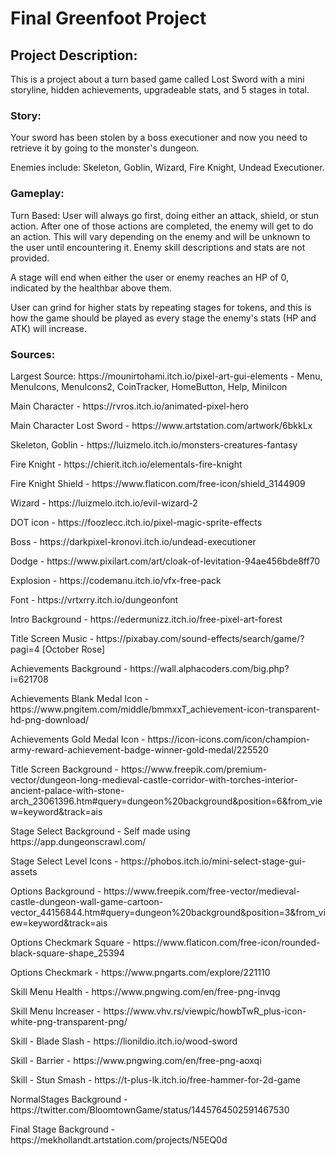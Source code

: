 # Final Greenfoot Project

<h2>Project Description:</h2>
<p>This is a project about a turn based game called Lost Sword with a mini storyline, hidden achievements, upgradeable stats, and 5 stages in total. </p>
<h3>Story:</h3>
<p>Your sword has been stolen by a boss executioner and now you need to retrieve it by going to the monster's dungeon.</p>
<p>Enemies include: Skeleton, Goblin, Wizard, Fire Knight, Undead Executioner.
<h3>Gameplay:</h3>
<p>Turn Based: User will always go first, doing either an attack, shield, or stun action. After one of those actions are completed, the enemy will get to do an action. This will vary depending on the enemy and will be unknown to the user until encountering it. Enemy skill descriptions and stats are not provided.</p>
<p>A stage will end when either the user or enemy reaches an HP of 0, indicated by the healthbar above them.</p>
<p>User can grind for higher stats by repeating stages for tokens, and this is how the game should be played as every stage the enemy's stats (HP and ATK) will increase.</p>

<h3>Sources:</h3>
<p>Largest Source: https://mounirtohami.itch.io/pixel-art-gui-elements - Menu, MenuIcons, MenuIcons2, CoinTracker, HomeButton, Help, MiniIcon </p>
<p>Main Character - https://rvros.itch.io/animated-pixel-hero</p>
<p>Main Character Lost Sword - https://www.artstation.com/artwork/6bkkLx</p>
<p>Skeleton, Goblin - https://luizmelo.itch.io/monsters-creatures-fantasy</p>
<p>Fire Knight - https://chierit.itch.io/elementals-fire-knight</p>
<p>Fire Knight Shield - https://www.flaticon.com/free-icon/shield_3144909</p>
<p>Wizard - https://luizmelo.itch.io/evil-wizard-2</p>
<p>DOT icon - https://foozlecc.itch.io/pixel-magic-sprite-effects</p>
<p>Boss - https://darkpixel-kronovi.itch.io/undead-executioner</p>
<p>Dodge - https://www.pixilart.com/art/cloak-of-levitation-94ae456bde8ff70</p>
<p>Explosion - https://codemanu.itch.io/vfx-free-pack</p>
<p>Font - https://vrtxrry.itch.io/dungeonfont</p>
<p>Intro Background - https://edermunizz.itch.io/free-pixel-art-forest</p>
<p>Title Screen Music - https://pixabay.com/sound-effects/search/game/?pagi=4 [October Rose]</p>
<p>Achievements Background - https://wall.alphacoders.com/big.php?i=621708</p>
<p>Achievements Blank Medal Icon - https://www.pngitem.com/middle/bmmxxT_achievement-icon-transparent-hd-png-download/</p>
<p>Achievements Gold Medal Icon - https://icon-icons.com/icon/champion-army-reward-achievement-badge-winner-gold-medal/225520</p>
<p>Title Screen Background - https://www.freepik.com/premium-vector/dungeon-long-medieval-castle-corridor-with-torches-interior-ancient-palace-with-stone-arch_23061396.htm#query=dungeon%20background&position=6&from_view=keyword&track=ais</p>
<p>Stage Select Background - Self made using https://app.dungeonscrawl.com/</p>
<p>Stage Select Level Icons - https://phobos.itch.io/mini-select-stage-gui-assets </p>
<p>Options Background - https://www.freepik.com/free-vector/medieval-castle-dungeon-wall-game-cartoon-vector_44156844.htm#query=dungeon%20background&position=3&from_view=keyword&track=ais</p>
<p>Options Checkmark Square - https://www.flaticon.com/free-icon/rounded-black-square-shape_25394</p>
<p>Options Checkmark - https://www.pngarts.com/explore/221110</p>
<p>Skill Menu Health - https://www.pngwing.com/en/free-png-invqg</p>
<p>Skill Menu Increaser - https://www.vhv.rs/viewpic/howbTwR_plus-icon-white-png-transparent-png/</p>
<p>Skill - Blade Slash - https://lionildio.itch.io/wood-sword</p>
<p>Skill - Barrier - https://www.pngwing.com/en/free-png-aoxqi</p>
<p>Skill - Stun Smash - https://t-plus-lk.itch.io/free-hammer-for-2d-game</p>
<p>NormalStages Background - https://twitter.com/BloomtownGame/status/1445764502591467530</p>
<p>Final Stage Background - https://mekhollandt.artstation.com/projects/N5EQ0d</p>
